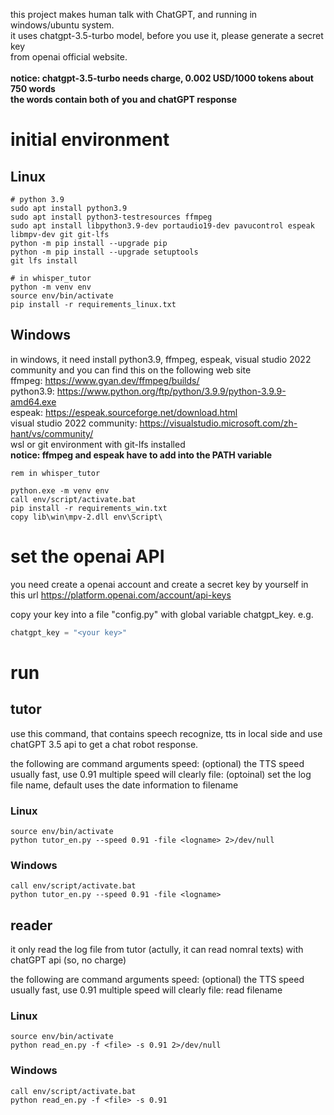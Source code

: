 this project makes human talk with ChatGPT, and running in windows/ubuntu system. \
it uses chatgpt-3.5-turbo model, before you use it, please generate a secret key \
from openai official website. \
\
**notice: chatgpt-3.5-turbo needs charge, 0.002 USD/1000 tokens about 750 words** \
**the words contain both of you and chatGPT response** 

# initial environment

## Linux

```shell
# python 3.9
sudo apt install python3.9
sudo apt install python3-testresources ffmpeg
sudo apt install libpython3.9-dev portaudio19-dev pavucontrol espeak libmpv-dev git git-lfs
python -m pip install --upgrade pip
python -m pip install --upgrade setuptools
git lfs install

# in whisper_tutor
python -m venv env
source env/bin/activate
pip install -r requirements_linux.txt
```

## Windows

in windows, it need install python3.9, ffmpeg, espeak, visual studio 2022 community and you can find this on the following web site \
ffmpeg: https://www.gyan.dev/ffmpeg/builds/ \
python3.9: https://www.python.org/ftp/python/3.9.9/python-3.9.9-amd64.exe \
espeak: https://espeak.sourceforge.net/download.html \
visual studio 2022 community: https://visualstudio.microsoft.com/zh-hant/vs/community/ \
wsl or git environment with git-lfs installed
\
**notice: ffmpeg and espeak have to add into the PATH variable**

```batch
rem in whisper_tutor

python.exe -m venv env
call env/script/activate.bat
pip install -r requirements_win.txt
copy lib\win\mpv-2.dll env\Script\

```

# set the openai API
you need create a openai account and create a secret key by yourself in this url
https://platform.openai.com/account/api-keys

copy your key into a file "config.py" with global variable chatgpt_key.
e.g.
```python
chatgpt_key = "<your key>"
```

# run

## tutor
use this command, that contains speech recognize, tts in local side and use chatGPT 3.5 api to get a chat robot response.

the following are command arguments
speed: (optional) the TTS speed usually fast, use 0.91 multiple speed will clearly
file: (optoinal) set the log file name, default uses the date information to filename

### Linux
```shell
source env/bin/activate
python tutor_en.py --speed 0.91 -file <logname> 2>/dev/null
```

### Windows
```
call env/script/activate.bat
python tutor_en.py --speed 0.91 -file <logname>
```

## reader
it only read the log file from tutor (actully, it can read nomral texts) with chatGPT api (so, no charge)

the following are command arguments
speed: (optional) the TTS speed usually fast, use 0.91 multiple speed will clearly
file: read filename

### Linux
```shell
source env/bin/activate
python read_en.py -f <file> -s 0.91 2>/dev/null
```

### Windows
```
call env/script/activate.bat
python read_en.py -f <file> -s 0.91
```